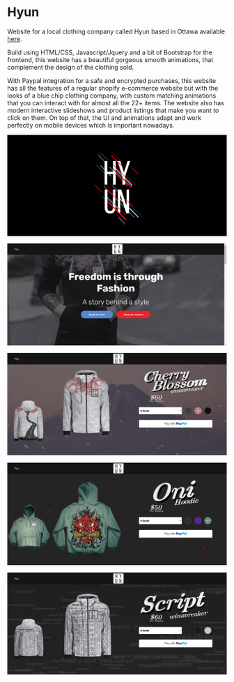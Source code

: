 # Hyun
Website for a local clothing company called Hyun based in Ottawa available [here](https://www.taharhidouani.com/projects/hyun/).

Build using HTML/CSS, Javascript/Jquery and a bit of Bootstrap for the frontend, this website has a beautiful gorgeous smooth animations, that complement the design of the clothing sold.

With Paypal integration for a safe and encrypted purchases, this website has all the features of a regular shopify e-commerce website but with the looks of a blue chip clothing company, with custom matching animations that you can interact with for almost all the 22+ items. The website also has modern interactive slideshows and product listings that make you want to click on them. On top of that, the UI and animations adapt and work perfectly on mobile devices which is important nowadays.

![Image 1](https://github.com/TahaInc/hyun/blob/master/Screenshots/Screenshot_1.png?raw=true)

![Image 2](https://github.com/TahaInc/hyun/blob/master/Screenshots/Screenshot_2.png?raw=true)

![Image 3](https://github.com/TahaInc/hyun/blob/master/Screenshots/Screenshot_3.png?raw=true)

![Image 4](https://github.com/TahaInc/hyun/blob/master/Screenshots/Screenshot_4.png?raw=true)

![Image 5](https://github.com/TahaInc/hyun/blob/master/Screenshots/Screenshot_5.png?raw=true)
